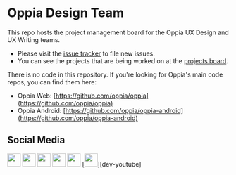 # Oppia Design Team

This repo hosts the project management board for the Oppia UX Design and UX Writing teams.

  * Please visit the [issue tracker](https://github.com/oppia/design-team/issues) to file new issues.
  * You can see the projects that are being worked on at the [projects board](https://github.com/orgs/oppia/projects/7).

There is no code in this repository. If you're looking for Oppia's main code repos, you can find them here:

  * Oppia Web: [https://github.com/oppia/oppia](https://github.com/oppia/oppia)
  * Oppia Android: [https://github.com/oppia/oppia-android](https://github.com/oppia/oppia-android)


## Social Media
[<img height="30" src="https://img.shields.io/badge/twitter-1DA1F2.svg?&style=for-the-badge&logo=twitter&logoColor=white" />][twitter] [<img height="30" src="https://img.shields.io/badge/linkedin-0077B5.svg?&style=for-the-badge&logo=linkedin&logoColor=white" />][LinkedIn] [<img height="30" src = "https://img.shields.io/badge/facebook-1877F2.svg?&style=for-the-badge&logo=facebook&logoColor=white">][Facebook] [<img height="30" src = "https://img.shields.io/badge/medium-12100E.svg?&style=for-the-badge&logo=medium&logoColor=white">][medium] [<img height="30" src = "https://img.shields.io/badge/oppia.org%20youtube-FF0000.svg?&style=for-the-badge&logo=youtube&logoColor=white">][oppia-org-youtube] [<img height="30" src = "https://img.shields.io/badge/oppia%20dev%20youtube-FF0000.svg?&style=for-the-badge&logo=youtube&logoColor=white">][dev-youtube]

[twitter]: https://twitter.com/oppiaorg
[linkedIn]: https://www.linkedin.com/company/oppia-org/
[medium]: https://medium.com/@oppia.org
[facebook]: https://www.facebook.com/oppiaorg/
[oppia-org-youtube]: https://www.youtube.com/channel/UC5c1G7BNDCfv1rczcBp9FPw

